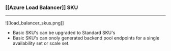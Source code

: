 ### [[Azure Load Balancer]] SKU
---
![[load_balancer_skus.png]]

- Basic SKU's can be upgraded to Standard SKU's
- Basic SKU's can onoly generated backend pool endpoints for a single availability set or scale set.